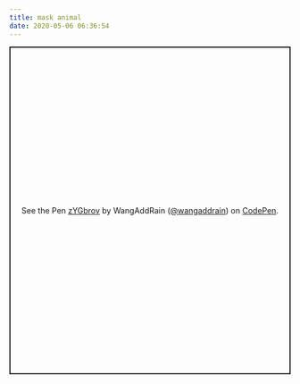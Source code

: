 ```yaml
---
title: mask animal
date: 2020-05-06 06:36:54
---
```


<p class="codepen" data-height="587" data-theme-id="light" data-default-tab="result" data-user="wangaddrain" data-slug-hash="zYGbrov" style="height: 587px; box-sizing: border-box; display: flex; align-items: center; justify-content: center; border: 2px solid; margin: 1em 0; padding: 1em;" data-pen-title="zYGbrov">
  <span>See the Pen <a href="https://codepen.io/wangaddrain/pen/zYGbrov">
  zYGbrov</a> by WangAddRain (<a href="https://codepen.io/wangaddrain">@wangaddrain</a>)
  on <a href="https://codepen.io">CodePen</a>.</span>
</p>
<script async src="https://static.codepen.io/assets/embed/ei.js"></script>